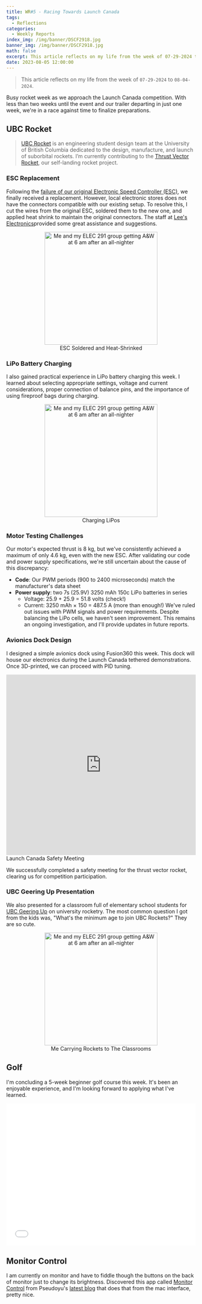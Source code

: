 ```yaml
---
title: WR#5 - Racing Towards Launch Canada
tags:
  - Reflections
categories:
  - Weekly Reports
index_img: /img/banner/DSCF2918.jpg
banner_img: /img/banner/DSCF2918.jpg
math: false
excerpt: This article reflects on my life from the week of 07-29-2024 to 08-04-2024
date: 2023-08-05 12:00:00
---
```


> This article reflects on my life from the week of `07-29-2024` to `08-04-2024`.

Busy rocket week as we approach the Launch Canada competition. With less than two weeks until the event and our trailer departing in just one week, we're in a race against time to finalize preparations.

## UBC Rocket
> [UBC Rocket](https://www.ubcrocket.com) is an engineering student design team at the University of British Columbia dedicated to the design, manufacture, and launch of suborbital rockets. I’m currently contributing to the [Thrust Vector Rocket](https://github.com/UBC-Rocket/Thrust-Vectoring), our self-landing rocket project.

### ESC Replacement 
Following the [failure of our original Electronic Speed Controller (ESC)](https://shengw3n.github.io/2024/07/15/Weekly_Report_2/#UBC-Rockets), we finally received a replacement. However, local electronic stores does not have the connectors compatible with our existing setup. To resolve this, I cut the wires from the original ESC, soldered them to the new one, and applied heat shrink to maintain the original connectors. The staff at [Lee's Electronics](https://leeselectronic.com/)provided some great assistance and suggestions.

<figure style="text-align: center;">
    <img src="/img/in-post/IMG_1538.HEIC" style="width: 300px;" alt="Me and my ELEC 291 group getting A&W at 6 am after an all-nighter">
    <figcaption>ESC Soldered and Heat-Shrinked</figcaption>
</figure>

### LiPo Battery Charging
I also gained practical experience in LiPo battery charging this week. I learned about selecting appropriate settings, voltage and current considerations, proper connection of balance pins, and the importance of using fireproof bags during charging.

<figure style="text-align: center;">
    <img src="/img/in-post/IMG_1569.HEIC" style="width: 300px;" alt="Me and my ELEC 291 group getting A&W at 6 am after an all-nighter">
    <figcaption>Charging LiPos</figcaption>
</figure>

### Motor Testing Challenges
Our motor's expected thrust is 8 kg, but we've consistently achieved a maximum of only 4.6 kg, even with the new ESC. After validating our code and power supply specifications, we're still uncertain about the cause of this discrepancy:
- **Code**: Our PWM periods (900 to 2400 microseconds) match the manufacturer's data sheet
- **Power supply**: two 7s (25.9V) 3250 mAh 150c LiPo batteries in series
    - Voltage: 25.9 + 25.9 = 51.8 volts (check!)
    - Current: 3250 mAh × 150 = 487.5 A (more than enough!)
We've ruled out issues with PWM signals and power requirements. Despite balancing the LiPo cells, we haven't seen improvement. This remains an ongoing investigation, and I'll provide updates in future reports.

### Avionics Dock Design
I designed a simple avionics dock using Fusion360 this week. This dock will house our electronics during the Launch Canada tethered demonstrations. Once 3D-printed, we can proceed with PID tuning.

<iframe src="https://a360.co/46JoYuv" width="100%" height="480" allowfullscreen="true" webkitallowfullscreen="true" mozallowfullscreen="true"  frameborder="0"></iframe

### Launch Canada Safety Meeting
We successfully completed a safety meeting for the thrust vector rocket, clearing us for competition participation.

### UBC Geering Up Presentation
We also presented for a classroom full of elementary school students for [UBC Geering Up](https://geeringup.apsc.ubc.ca) on university rocketry. The most common question I got from the kids was, "What's the minimum age to join UBC Rockets?" They are so cute.
<figure style="text-align: center;">
    <img src="/img/in-post/IMG_1540.HEIC" style="width: 300px;" alt="Me and my ELEC 291 group getting A&W at 6 am after an all-nighter">
    <figcaption>Me Carrying Rockets to The Classrooms</figcaption>
</figure>

## Golf
I'm concluding a 5-week beginner golf course this week. It's been an enjoyable experience, and I'm looking forward to applying what I've learned.

<div style="position: relative; width: 100%; height: 0; padding-bottom: 75%;"><iframe 
src="/vid/3206.mov" alt="" scrolling="no" border="0" 
frameborder="no" framespacing="0" allowfullscreen="true" style="position: absolute; width: 100%; 
height: 100%; left: 0; top: 0;"> </iframe></div>

## Monitor Control
I am currently on monitor and have to fiddle though the buttons on the back of monitor just to change its brightness. Discovered this app called [Monitor Control](https://github.com/MonitorControl/MonitorControl) from Pseudoyu's [latest blog](https://www.pseudoyu.com/zh/2024/07/30/weekly_review_20240730/) that does that from the mac interface, pretty nice.


